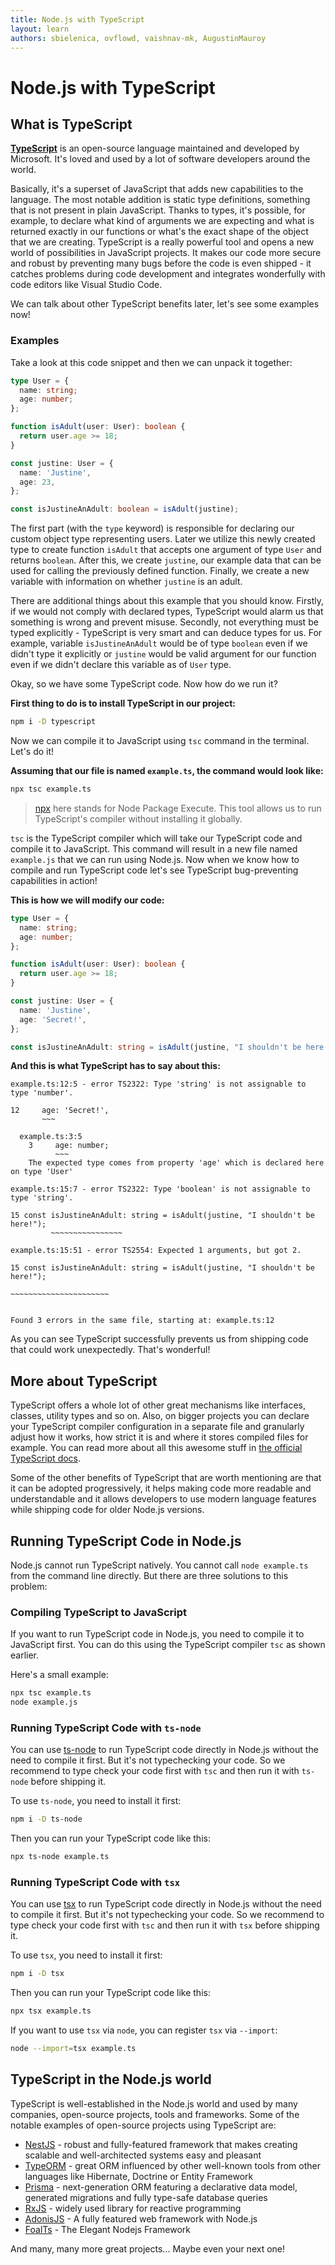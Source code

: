 ```yaml
---
title: Node.js with TypeScript
layout: learn
authors: sbielenica, ovflowd, vaishnav-mk, AugustinMauroy
---
```


# Node.js with TypeScript

## What is TypeScript

**[TypeScript](https://www.typescriptlang.org)** is an open-source language maintained and developed by Microsoft. It's loved and used by a lot of software developers around the world.

Basically, it's a superset of JavaScript that adds new capabilities to the language. The most notable addition is static type definitions, something that is not present in plain JavaScript. Thanks to types, it's possible, for example, to declare what kind of arguments we are expecting and what is returned exactly in our functions or what's the exact shape of the object that we are creating. TypeScript is a really powerful tool and opens a new world of possibilities in JavaScript projects. It makes our code more secure and robust by preventing many bugs before the code is even shipped - it catches problems during code development and integrates wonderfully with code editors like Visual Studio Code.

We can talk about other TypeScript benefits later, let's see some examples now!

### Examples

Take a look at this code snippet and then we can unpack it together:

```ts
type User = {
  name: string;
  age: number;
};

function isAdult(user: User): boolean {
  return user.age >= 18;
}

const justine: User = {
  name: 'Justine',
  age: 23,
};

const isJustineAnAdult: boolean = isAdult(justine);
```

The first part (with the `type` keyword) is responsible for declaring our custom object type representing users. Later we utilize this newly created type to create function `isAdult` that accepts one argument of type `User` and returns `boolean`. After this, we create `justine`, our example data that can be used for calling the previously defined function. Finally, we create a new variable with information on whether `justine` is an adult.

There are additional things about this example that you should know. Firstly, if we would not comply with declared types, TypeScript would alarm us that something is wrong and prevent misuse. Secondly, not everything must be typed explicitly - TypeScript is very smart and can deduce types for us. For example, variable `isJustineAnAdult` would be of type `boolean` even if we didn't type it explicitly or `justine` would be valid argument for our function even if we didn't declare this variable as of `User` type.

Okay, so we have some TypeScript code. Now how do we run it?

**First thing to do is to install TypeScript in our project:**

```bash
npm i -D typescript
```

Now we can compile it to JavaScript using `tsc` command in the terminal. Let's do it!

**Assuming that our file is named `example.ts`, the command would look like:**

```bash
npx tsc example.ts
```

> [npx](https://www.npmjs.com/package/npx) here stands for Node Package Execute. This tool allows us to run TypeScript's compiler without installing it globally.

`tsc` is the TypeScript compiler which will take our TypeScript code and compile it to JavaScript.
This command will result in a new file named `example.js` that we can run using Node.js.
Now when we know how to compile and run TypeScript code let's see TypeScript bug-preventing capabilities in action!

**This is how we will modify our code:**

```ts
type User = {
  name: string;
  age: number;
};

function isAdult(user: User): boolean {
  return user.age >= 18;
}

const justine: User = {
  name: 'Justine',
  age: 'Secret!',
};

const isJustineAnAdult: string = isAdult(justine, "I shouldn't be here!");
```

**And this is what TypeScript has to say about this:**

```console
example.ts:12:5 - error TS2322: Type 'string' is not assignable to type 'number'.

12     age: 'Secret!',
       ~~~

  example.ts:3:5
    3     age: number;
          ~~~
    The expected type comes from property 'age' which is declared here on type 'User'

example.ts:15:7 - error TS2322: Type 'boolean' is not assignable to type 'string'.

15 const isJustineAnAdult: string = isAdult(justine, "I shouldn't be here!");
         ~~~~~~~~~~~~~~~~

example.ts:15:51 - error TS2554: Expected 1 arguments, but got 2.

15 const isJustineAnAdult: string = isAdult(justine, "I shouldn't be here!");
                                                     ~~~~~~~~~~~~~~~~~~~~~~


Found 3 errors in the same file, starting at: example.ts:12
```

As you can see TypeScript successfully prevents us from shipping code that could work unexpectedly. That's wonderful!

## More about TypeScript

TypeScript offers a whole lot of other great mechanisms like interfaces, classes, utility types and so on. Also, on bigger projects you can declare your TypeScript compiler configuration in a separate file and granularly adjust how it works, how strict it is and where it stores compiled files for example. You can read more about all this awesome stuff in [the official TypeScript docs](https://www.typescriptlang.org/docs).

Some of the other benefits of TypeScript that are worth mentioning are that it can be adopted progressively, it helps making code more readable and understandable and it allows developers to use modern language features while shipping code for older Node.js versions.

## Running TypeScript Code in Node.js

Node.js cannot run TypeScript natively. You cannot call `node example.ts` from the command line directly. But there are three solutions to this problem:

### Compiling TypeScript to JavaScript

If you want to run TypeScript code in Node.js, you need to compile it to JavaScript first. You can do this using the TypeScript compiler `tsc` as shown earlier.

Here's a small example:

```bash
npx tsc example.ts
node example.js
```

### Running TypeScript Code with `ts-node`

You can use [ts-node](https://typestrong.org/ts-node/) to run TypeScript code directly in Node.js without the need to compile it first. But it's not typechecking your code. So we recommend to type check your code first with `tsc` and then run it with `ts-node` before shipping it.

To use `ts-node`, you need to install it first:

```bash
npm i -D ts-node
```

Then you can run your TypeScript code like this:

```bash
npx ts-node example.ts
```

### Running TypeScript Code with `tsx`

You can use [tsx](https://tsx.is/) to run TypeScript code directly in Node.js without the need to compile it first. But it's not typechecking your code. So we recommend to type check your code first with `tsc` and then run it with `tsx` before shipping it.

To use `tsx`, you need to install it first:

```bash
npm i -D tsx
```

Then you can run your TypeScript code like this:

```bash
npx tsx example.ts
```

If you want to use `tsx` via `node`, you can register `tsx` via `--import`:

```bash
node --import=tsx example.ts
```

## TypeScript in the Node.js world

TypeScript is well-established in the Node.js world and used by many companies, open-source projects, tools and frameworks.
Some of the notable examples of open-source projects using TypeScript are:

- [NestJS](https://nestjs.com/) - robust and fully-featured framework that makes creating scalable and well-architected systems easy and pleasant
- [TypeORM](https://typeorm.io/#/) - great ORM influenced by other well-known tools from other languages like Hibernate, Doctrine or Entity Framework
- [Prisma](https://prisma.io/) - next-generation ORM featuring a declarative data model, generated migrations and fully type-safe database queries
- [RxJS](https://rxjs.dev/) - widely used library for reactive programming
- [AdonisJS](https://adonisjs.com) - A fully featured web framework with Node.js
- [FoalTs](https://foalts.org/) - The Elegant Nodejs Framework

And many, many more great projects... Maybe even your next one!
